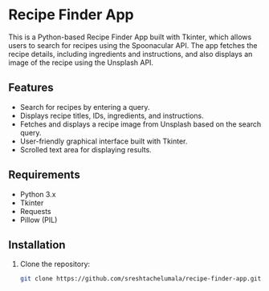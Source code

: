 # Recipe Finder App

This is a Python-based Recipe Finder App built with Tkinter, which allows users to search for recipes using the Spoonacular API. The app fetches the recipe details, including ingredients and instructions, and also displays an image of the recipe using the Unsplash API.

## Features

- Search for recipes by entering a query.
- Displays recipe titles, IDs, ingredients, and instructions.
- Fetches and displays a recipe image from Unsplash based on the search query.
- User-friendly graphical interface built with Tkinter.
- Scrolled text area for displaying results.

## Requirements

- Python 3.x
- Tkinter
- Requests
- Pillow (PIL)

## Installation

1. Clone the repository:
   ```bash
   git clone https://github.com/sreshtachelumala/recipe-finder-app.git
